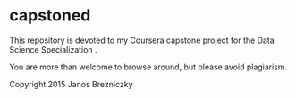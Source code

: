 # capstoned

This repository is devoted to my Coursera capstone project for the Data Science Specialization .

You are more than welcome to browse around, but please avoid plagiarism.

Copyright 2015 Janos Brezniczky
